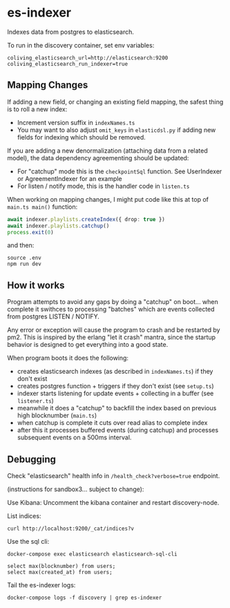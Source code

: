 # es-indexer

Indexes data from postgres to elasticsearch.

To run in the discovery container, set env variables:

```
coliving_elasticsearch_url=http://elasticsearch:9200
coliving_elasticsearch_run_indexer=true
```

## Mapping Changes

If adding a new field, or changing an existing field mapping, the safest thing is to roll a new index:

- Increment version suffix in `indexNames.ts`
- You may want to also adjust `omit_keys` in `elasticdsl.py` if adding new fields for indexing which should be removed.

If you are adding a new denormalization (attaching data from a related model), the data dependency agreementing should be updated:

- For "catchup" mode this is the `checkpointSql` function. See UserIndexer or AgreementIndexer for an example
- For listen / notify mode, this is the handler code in `listen.ts`

When working on mapping changes, I might put code like this at top of `main.ts main()` function:

```ts
await indexer.playlists.createIndex({ drop: true })
await indexer.playlists.catchup()
process.exit(0)
```

and then:

```
source .env
npm run dev
```

## How it works

Program attempts to avoid any gaps by doing a "catchup" on boot... when complete it swithces to processing "batches" which are events collected from postgres LISTEN / NOTIFY.

Any error or exception will cause the program to crash and be restarted by pm2. This is inspired by the erlang "let it crash" mantra, since the startup behavior is designed to get everything into a good state.

When program boots it does the following:

- creates elasticsearch indexes (as described in `indexNames.ts`) if they don't exist
- creates postgres function + triggers if they don't exist (see `setup.ts`)
- indexer starts listening for update events + collecting in a buffer (see `listener.ts`)
- meanwhile it does a "catchup" to backfill the index based on previous high blocknumber (`main.ts`)
- when catchup is complete it cuts over read alias to complete index
- after this it processes buffered events (during catchup) and processes subsequent events on a 500ms interval.

## Debugging

Check "elasticsearch" health info in `/health_check?verbose=true` endpoint.

(instructions for sandbox3... subject to change):

Use Kibana:
Uncomment the kibana container and restart discovery-node.

List indices:

```
curl http://localhost:9200/_cat/indices?v
```

Use the sql cli:

```
docker-compose exec elasticsearch elasticsearch-sql-cli

select max(blocknumber) from users;
select max(created_at) from users;
```

Tail the es-indexer logs:

```
docker-compose logs -f discovery | grep es-indexer
```
